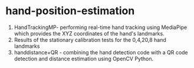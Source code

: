 # hand-position-estimation

1. HandTrackingMP- performing real-time hand tracking using MediaPipe which provides the XYZ coordinates of the hand's landmarks.
2. Results of the stationary calibration tests for the 0,4,20,8 hand landmarks
3. handdistance+QR - combining the hand detection code with a QR code detection and distance estimation using OpenCV Python.

